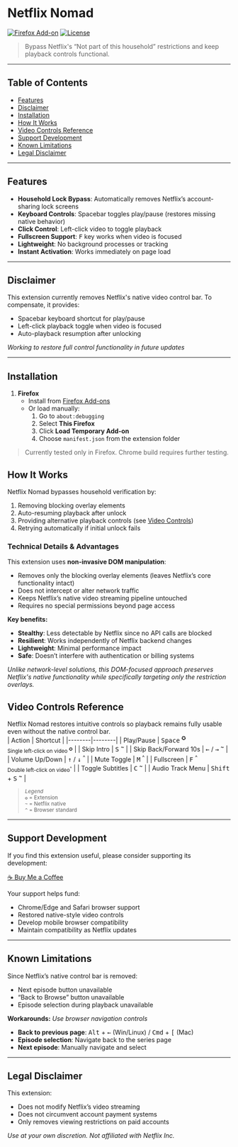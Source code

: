# Netflix Nomad

[![Firefox Add-on](https://img.shields.io/amo/v/netflix-nomad?label=Firefox)](https://addons.mozilla.org/firefox/addon/netflix-nomad/)
[![License](https://img.shields.io/badge/License-MIT-green.svg)](https://opensource.org/licenses/MIT)

> Bypass Netflix's “Not part of this household” restrictions and keep playback controls functional.

---

## Table of Contents
- [Features](#features)
- [Disclaimer](#disclaimer)
- [Installation](#installation)
- [How It Works](#how-it-works)
- [Video Controls Reference](#video-controls-reference)
- [Support Development](#support-development)
- [Known Limitations](#known-limitations)
- [Legal Disclaimer](#legal-disclaimer)

---

## Features
- **Household Lock Bypass**: Automatically removes Netflix’s account-sharing lock screens
- **Keyboard Controls**: Spacebar toggles play/pause (restores missing native behavior)
- **Click Control**: Left-click video to toggle playback
- **Fullscreen Support**: <kbd>F</kbd> key works when video is focused
- **Lightweight**: No background processes or tracking
- **Instant Activation**: Works immediately on page load

---

## Disclaimer
This extension currently removes Netflix's native video control bar. To compensate, it provides:
- Spacebar keyboard shortcut for play/pause
- Left-click playback toggle when video is focused
- Auto-playback resumption after unlocking

*Working to restore full control functionality in future updates*

---

## Installation
1. **Firefox**  
   - Install from [Firefox Add-ons](https://addons.mozilla.org/firefox/addon/netflix-nomad/)  
   - Or load manually:
     1. Go to `about:debugging`  
     2. Select **This Firefox**  
     3. Click **Load Temporary Add-on**  
     4. Choose `manifest.json` from the extension folder  

> Currently tested only in Firefox. Chrome build requires further testing.  

## How It Works
Netflix Nomad bypasses household verification by:  
1. Removing blocking overlay elements
2. Auto-resuming playback after unlock
3. Providing alternative playback controls (see [Video Controls](#video-controls-reference))
4. Retrying automatically if initial unlock fails

### Technical Details & Advantages
This extension uses **non-invasive DOM manipulation**:  
- Removes only the blocking overlay elements (leaves Netflix’s core functionality intact)
- Does not intercept or alter network traffic
- Keeps Netflix’s native video streaming pipeline untouched
- Requires no special permissions beyond page access

**Key benefits:**
- **Stealthy**: Less detectable by Netflix since no API calls are blocked
- **Resilient**: Works independently of Netflix backend changes
- **Lightweight**: Minimal performance impact
- **Safe**: Doesn’t interfere with authentication or billing systems

*Unlike network-level solutions, this DOM-focused approach preserves Netflix's native functionality while specifically targeting only the restriction overlays.*

## Video Controls Reference
Netflix Nomad restores intuitive controls so playback remains fully usable even without the native control bar.  
| Action | Shortcut |
|--------|--------|
| Play/Pause | <kbd>Space</kbd> <sup>✪</sup> <br> <sub>Single left-click on video <sup>✪</sup></sub> |
| Skip Intro | <kbd>S</kbd> <sup>~</sup> |
| Skip Back/Forward 10s | <kbd>←</kbd> / <kbd>→</kbd> <sup>~</sup> |
| Volume Up/Down | <kbd>↑</kbd> / <kbd>↓</kbd> <sup>^</sup> |
| Mute Toggle | <kbd>M</kbd> <sup>^</sup> |
| Fullscreen | <kbd>F</kbd> <sup>^</sup> <br> <sub>Double left-click on video<sup>^</sup></sub> |
| Toggle Subtitles | <kbd>C</kbd> <sup>~</sup> |
| Audio Track Menu | <kbd>Shift</kbd> + <kbd>S</kbd> <sup>~</sup> |

> <sup>*Legend* <br>
> `✪` = Extension<br>
> `~` = Netflix native<br>
> `^` = Browser standard</sup>

---

## Support Development
If you find this extension useful, please consider supporting its development:  

[☕ Buy Me a Coffee](https://www.buymeacoffee.com/yourprofile)  

Your support helps fund:  
- Chrome/Edge and Safari browser support  
- Restored native-style video controls  
- Develop mobile browser compatibility  
- Maintain compatibility as Netflix updates

---

## Known Limitations
Since Netflix’s native control bar is removed:  
- Next episode button unavailable
- “Back to Browse” button unavailable
- Episode selection during playback unavailable

**Workarounds:** *Use browser navigation controls* 
- **Back to previous page**: <kbd>Alt</kbd> + <kbd>←</kbd> (Win/Linux) / <kbd>Cmd</kbd> + <kbd>[</kbd> (Mac)  
- **Episode selection**: Navigate back to the series page
- **Next episode**: Manually navigate and select

---

## Legal Disclaimer
This extension:  
- Does not modify Netflix’s video streaming 
- Does not circumvent account payment systems
- Only removes viewing restrictions on paid accounts

*Use at your own discretion. Not affiliated with Netflix Inc.*  

